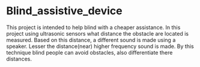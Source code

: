# Blind_assistive_device
This project is intended to help blind with a cheaper assistance. In this project using ultrasonic sensors what distance the obstacle are located is measured. Based on this distance, a different sound is made using a speaker.    Lesser the distance(near) higher frequency sound is made.  By this technique blind people can avoid obstacles, also differentiate there distances.
